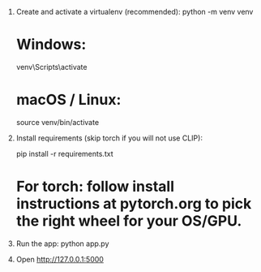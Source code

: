 1. Create and activate a virtualenv (recommended):
   python -m venv venv
   # Windows:
   venv\Scripts\activate
   # macOS / Linux:
   source venv/bin/activate

2. Install requirements (skip torch if you will not use CLIP):
   
   pip install -r requirements.txt
   # For torch: follow install instructions at pytorch.org to pick the right wheel for your OS/GPU.

3. Run the app:
   python app.py

4. Open http://127.0.0.1:5000

